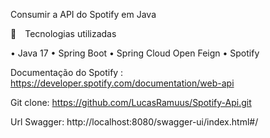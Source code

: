 Consumir a API do Spotify em Java 

🚀 Tecnologias utilizadas 

• Java 17
• Spring Boot
• Spring Cloud Open Feign
• Spotify

Documentação do Spotify : https://developer.spotify.com/documentation/web-api

Git clone: https://github.com/LucasRamuus/Spotify-Api.git

Url Swagger: http://localhost:8080/swagger-ui/index.html#/


